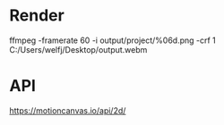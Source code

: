 # Render
ffmpeg -framerate 60 -i output/project/%06d.png -crf 1 C:/Users/welfj/Desktop/output.webm

<!-- ffmpeg -f image2 -framerate 60 -i output/project/%06d.png C:/Users/welfj/Desktop/output.gif -->

# API
https://motioncanvas.io/api/2d/
